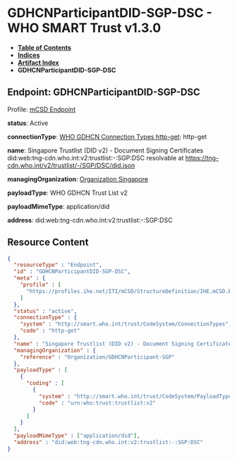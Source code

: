 # GDHCNParticipantDID-SGP-DSC - WHO SMART Trust v1.3.0

* [**Table of Contents**](toc.md)
* [**Indices**](indices.md)
* [**Artifact Index**](artifacts.md)
* **GDHCNParticipantDID-SGP-DSC**

## Endpoint: GDHCNParticipantDID-SGP-DSC

Profile: [mCSD Endpoint](https://profiles.ihe.net/ITI/mCSD/4.0.0/StructureDefinition-IHE.mCSD.Endpoint.html)

**status**: Active

**connectionType**: [WHO GDHCN Connection Types http-get](CodeSystem-ConnectionTypes.md#ConnectionTypes-http-get): http-get

**name**: Singapore Trustlist (DID v2) - Document Signing Certificates did:web:tng-cdn.who.int:v2:trustlist:-:SGP:DSC resolvable at https://tng-cdn.who.int/v2/trustlist/-/SGP/DSC/did.json

**managingOrganization**: [Organization Singapore](Organization-GDHCNParticipant-SGP.md)

**payloadType**: WHO GDHCN Trust List v2

**payloadMimeType**: application/did

**address**: did:web:tng-cdn.who.int:v2:trustlist:-:SGP:DSC



## Resource Content

```json
{
  "resourceType" : "Endpoint",
  "id" : "GDHCNParticipantDID-SGP-DSC",
  "meta" : {
    "profile" : [
      "https://profiles.ihe.net/ITI/mCSD/StructureDefinition/IHE.mCSD.Endpoint"
    ]
  },
  "status" : "active",
  "connectionType" : {
    "system" : "http://smart.who.int/trust/CodeSystem/ConnectionTypes",
    "code" : "http-get"
  },
  "name" : "Singapore Trustlist (DID v2) - Document Signing Certificates\ndid:web:tng-cdn.who.int:v2:trustlist:-:SGP:DSC\nresolvable at https://tng-cdn.who.int/v2/trustlist/-/SGP/DSC/did.json",
  "managingOrganization" : {
    "reference" : "Organization/GDHCNParticipant-SGP"
  },
  "payloadType" : [
    {
      "coding" : [
        {
          "system" : "http://smart.who.int/trust/CodeSystem/PayloadTypes",
          "code" : "urn:who:trust:trustlist:v2"
        }
      ]
    }
  ],
  "payloadMimeType" : ["application/did"],
  "address" : "did:web:tng-cdn.who.int:v2:trustlist:-:SGP:DSC"
}

```
